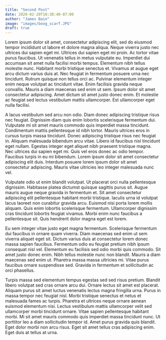 ```yaml
---
title: "Second Post"
date: 2020-02-20T10:38:40-07:00
author: "James Bain"
image: "images/boog_scarf.JPG"
draft: true
---
```


Lorem ipsum dolor sit amet, consectetur adipiscing elit, sed do eiusmod tempor incididunt ut labore et dolore magna aliqua. Neque viverra justo nec ultrices dui sapien eget mi. Ultrices dui sapien eget mi proin. Ac tortor vitae purus faucibus. Ut venenatis tellus in metus vulputate eu. Imperdiet dui accumsan sit amet nulla facilisi morbi tempus. Elementum nibh tellus molestie nunc. Habitant morbi tristique senectus et. Vivamus at augue eget arcu dictum varius duis at. Nec feugiat in fermentum posuere urna nec tincidunt. Rutrum quisque non tellus orci ac. Pulvinar elementum integer enim neque volutpat ac tincidunt vitae. Enim facilisis gravida neque convallis. Mauris a diam maecenas sed enim ut sem. Ipsum dolor sit amet consectetur adipiscing. Amet dictum sit amet justo donec enim. Et molestie ac feugiat sed lectus vestibulum mattis ullamcorper. Est ullamcorper eget nulla facilisi.

A lacus vestibulum sed arcu non odio. Diam donec adipiscing tristique risus nec feugiat. Dignissim diam quis enim lobortis scelerisque fermentum dui. Vulputate mi sit amet mauris commodo quis imperdiet massa tincidunt. Condimentum mattis pellentesque id nibh tortor. Mauris ultrices eros in cursus turpis massa tincidunt. Donec adipiscing tristique risus nec feugiat in. Aliquam malesuada bibendum arcu vitae. Libero id faucibus nisl tincidunt eget nullam. Egestas integer eget aliquet nibh praesent tristique magna. Nec ultrices dui sapien eget mi. Quis vel eros donec ac odio tempor. Faucibus turpis in eu mi bibendum. Lorem ipsum dolor sit amet consectetur adipiscing elit duis. Interdum posuere lorem ipsum dolor sit amet consectetur adipiscing. Mauris vitae ultricies leo integer malesuada nunc vel.

Vulputate odio ut enim blandit volutpat. Ut placerat orci nulla pellentesque dignissim. Habitasse platea dictumst quisque sagittis purus sit. Augue mauris augue neque gravida in fermentum et. Sit amet consectetur adipiscing elit pellentesque habitant morbi tristique. Iaculis urna id volutpat lacus laoreet non curabitur gravida arcu. Euismod nisi porta lorem mollis aliquam. Quis enim lobortis scelerisque fermentum. Ullamcorper dignissim cras tincidunt lobortis feugiat vivamus. Morbi enim nunc faucibus a pellentesque sit. Quis hendrerit dolor magna eget est lorem.

Eu sem integer vitae justo eget magna fermentum. Scelerisque fermentum dui faucibus in ornare quam viverra. Diam maecenas sed enim ut sem viverra aliquet eget sit. Dictum varius duis at consectetur lorem donec massa sapien faucibus. Fermentum odio eu feugiat pretium nibh ipsum consequat nisl vel. Elementum eu facilisis sed odio morbi quis commodo. Sit amet justo donec enim. Nibh tellus molestie nunc non blandit. Mauris a diam maecenas sed enim ut. Pharetra massa massa ultricies mi. Vitae purus faucibus ornare suspendisse sed. Gravida in fermentum et sollicitudin ac orci phasellus.

Turpis massa sed elementum tempus egestas sed sed risus pretium. Blandit libero volutpat sed cras ornare arcu dui. Ornare lectus sit amet est placerat. Aliquam purus sit amet luctus venenatis lectus magna fringilla urna. Purus in massa tempor nec feugiat nisl. Morbi tristique senectus et netus et malesuada fames ac turpis. Pharetra et ultrices neque ornare aenean euismod elementum nisi. Lectus vestibulum mattis ullamcorper velit sed ullamcorper morbi tincidunt ornare. Vitae sapien pellentesque habitant morbi. Mi sit amet mauris commodo quis imperdiet massa tincidunt nunc. Ut porttitor leo a diam sollicitudin tempor id. Amet purus gravida quis blandit. Eget dolor morbi non arcu risus. Eget sit amet tellus cras adipiscing enim. Eget duis at tellus at urna.